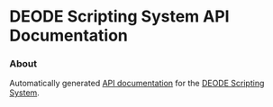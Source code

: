 # DEODE Scripting System API Documentation

### About

Automatically generated [API documentation](https://deode-nwp.github.io/deode-prototype-docs)
for the [DEODE Scripting System](https://github.com/DEODE-NWP/Deode-Prototype).
